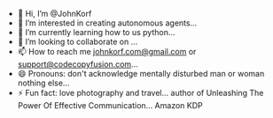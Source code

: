 - 👋 Hi, I’m @JohnKorf
- 👀 I’m interested in creating autonomous agents...
- 🌱 I’m currently learning how to us python...
- 💞️ I’m looking to collaborate on ...
- 📫 How to reach me johnkorf.com@gmail.com or support@codecopyfusion.com...
- 😄 Pronouns: don't acknowledge mentally disturbed man or woman nothing else...
- ⚡ Fun fact: love photography and travel... author of Unleashing The Power Of Effective Communication... Amazon KDP

<!---
JohnKorf/JohnKorf is a ✨ special ✨ repository because its `README.md` (this file) appears on your GitHub profile.
You can click the Preview link to take a look at your changes.
--->
